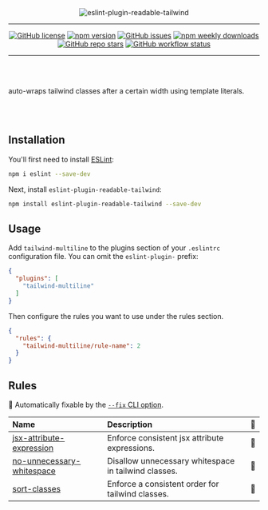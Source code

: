 <div align="center">
  <img alt="eslint-plugin-readable-tailwind" src="https://raw.githubusercontent.com/schoero/eslint-plugin-readable-tailwind/main/assets/eslint-plugin-readable-tailwind-logo.svg">
</div>

---
<div align="center">

  [![GitHub license](https://img.shields.io/github/license/schoero/eslint-plugin-readable-tailwind?style=flat-square&labelColor=454c5c&color=00AD51)](https://github.com/schoero/eslint-plugin-readable-tailwind/blob/main/LICENSE)
  [![npm version](https://img.shields.io/npm/v/eslint-plugin-readable-tailwind?style=flat-square&labelColor=454c5c&color=00AD51)](https://www.npmjs.com/package/eslint-plugin-readable-tailwind?activeTab=versions)
  [![GitHub issues](https://img.shields.io/github/issues/schoero/eslint-plugin-readable-tailwind?style=flat-square&labelColor=454c5c&color=00AD51)](https://github.com/schoero/eslint-plugin-readable-tailwind/issues)
  [![npm weekly downloads](https://img.shields.io/npm/dw/eslint-plugin-readable-tailwind?style=flat-square&labelColor=454c5c&color=00AD51)](https://www.npmjs.com/package/eslint-plugin-readable-tailwind?activeTab=readme)
  [![GitHub repo stars](https://img.shields.io/github/stars/schoero/eslint-plugin-readable-tailwind?style=flat-square&labelColor=454c5c&color=00AD51)](https://github.com/schoero/eslint-plugin-readable-tailwind/stargazers)
  [![GitHub workflow status](https://img.shields.io/github/actions/workflow/status/schoero/eslint-plugin-readable-tailwind/ci.yml?event=push&style=flat-square&labelColor=454c5c&color=00AD51)](https://github.com/schoero/eslint-plugin-readable-tailwind/actions?query=workflow%3ACI)

</div>

---

<br/>
<br/>

auto-wraps tailwind classes after a certain width using template literals.

<br/>
<br/>

## Installation

You'll first need to install [ESLint](https://eslint.org/):

```sh
npm i eslint --save-dev
```

Next, install `eslint-plugin-readable-tailwind`:

```sh
npm install eslint-plugin-readable-tailwind --save-dev
```

## Usage

Add `tailwind-multiline` to the plugins section of your `.eslintrc` configuration file. You can omit the `eslint-plugin-` prefix:

```json
{
  "plugins": [
    "tailwind-multiline"
  ]
}
```

Then configure the rules you want to use under the rules section.

```json
{
  "rules": {
    "tailwind-multiline/rule-name": 2
  }
}
```

## Rules

<!-- begin auto-generated rules list -->

🔧 Automatically fixable by the [`--fix` CLI option](https://eslint.org/docs/user-guide/command-line-interface#--fix).

| Name                                                                 | Description                                          | 🔧 |
| :------------------------------------------------------------------- | :--------------------------------------------------- | :- |
| [jsx-attribute-expression](docs/rules/jsx-attribute-expression.md)   | Enforce consistent jsx attribute expressions.        | 🔧 |
| [no-unnecessary-whitespace](docs/rules/no-unnecessary-whitespace.md) | Disallow unnecessary whitespace in tailwind classes. | 🔧 |
| [sort-classes](docs/rules/sort-classes.md)                           | Enforce a consistent order for tailwind classes.     | 🔧 |

<!-- end auto-generated rules list -->
